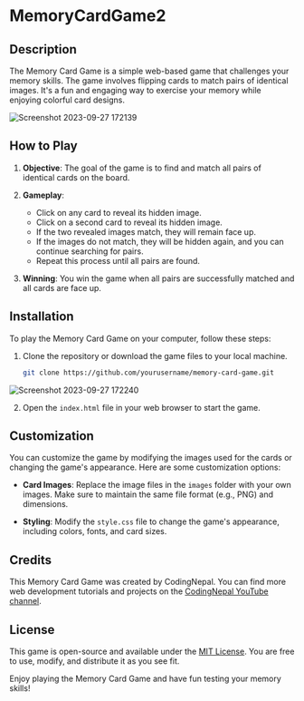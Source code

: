# MemoryCardGame2

## Description

The Memory Card Game is a simple web-based game that challenges your memory skills. The game involves flipping cards to match pairs of identical images. It's a fun and engaging way to exercise your memory while enjoying colorful card designs.

![Screenshot 2023-09-27 172139](https://github.com/Mayank-Garg7/MemoryCardGame2/assets/113042462/51427aaf-cf85-4060-a0c7-1cf78859ecf4)

## How to Play

1. **Objective**: The goal of the game is to find and match all pairs of identical cards on the board.

2. **Gameplay**:
   - Click on any card to reveal its hidden image.
   - Click on a second card to reveal its hidden image.
   - If the two revealed images match, they will remain face up.
   - If the images do not match, they will be hidden again, and you can continue searching for pairs.
   - Repeat this process until all pairs are found.

3. **Winning**: You win the game when all pairs are successfully matched and all cards are face up.

## Installation

To play the Memory Card Game on your computer, follow these steps:

1. Clone the repository or download the game files to your local machine.

   ```bash
   git clone https://github.com/yourusername/memory-card-game.git
   ```
   
![Screenshot 2023-09-27 172240](https://github.com/Mayank-Garg7/MemoryCardGame2/assets/113042462/edaaa36e-8b35-476a-978a-a4be03b8b0b6)

2. Open the `index.html` file in your web browser to start the game.

## Customization

You can customize the game by modifying the images used for the cards or changing the game's appearance. Here are some customization options:

- **Card Images**: Replace the image files in the `images` folder with your own images. Make sure to maintain the same file format (e.g., PNG) and dimensions.

- **Styling**: Modify the `style.css` file to change the game's appearance, including colors, fonts, and card sizes.

## Credits

This Memory Card Game was created by CodingNepal. You can find more web development tutorials and projects on the [CodingNepal YouTube channel](https://youtube.com/codingnepal).

## License

This game is open-source and available under the [MIT License](LICENSE). You are free to use, modify, and distribute it as you see fit.

Enjoy playing the Memory Card Game and have fun testing your memory skills!
